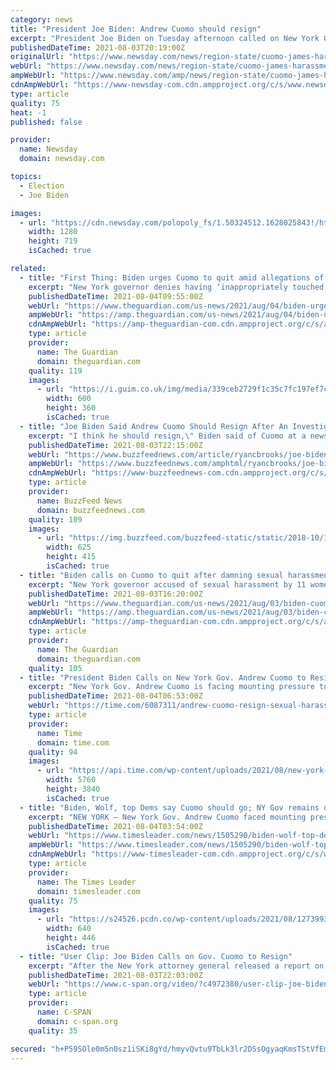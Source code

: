 ```yaml
---
category: news
title: "President Joe Biden: Andrew Cuomo should resign"
excerpt: "President Joe Biden on Tuesday afternoon called on New York Gov. Andrew M. Cuomo, a one-time ally and close political confidant, to step down. \"I think he should resign,\" Biden said when asked by repo"
publishedDateTime: 2021-08-03T20:19:00Z
originalUrl: "https://www.newsday.com/news/region-state/cuomo-james-harassment-reaction-1.50324499"
webUrl: "https://www.newsday.com/news/region-state/cuomo-james-harassment-reaction-1.50324499"
ampWebUrl: "https://www.newsday.com/amp/news/region-state/cuomo-james-harassment-reaction-1.50324499"
cdnAmpWebUrl: "https://www-newsday-com.cdn.ampproject.org/c/s/www.newsday.com/amp/news/region-state/cuomo-james-harassment-reaction-1.50324499"
type: article
quality: 75
heat: -1
published: false

provider:
  name: Newsday
  domain: newsday.com

topics:
  - Election
  - Joe Biden

images:
  - url: "https://cdn.newsday.com/polopoly_fs/1.50324512.1628025843!/httpImage/image.jpg_gen/derivatives/landscape_1280/image.jpg"
    width: 1280
    height: 719
    isCached: true

related:
  - title: "First Thing: Biden urges Cuomo to quit amid allegations of serial sexual harassment"
    excerpt: "New York governor denies having ‘inappropriately touched’ 11 women as calls for his resignation mount. Plus: How a successful journalist realised she had to get rid of Twitter, for good"
    publishedDateTime: 2021-08-04T09:55:00Z
    webUrl: "https://www.theguardian.com/us-news/2021/aug/04/biden-urges-cuomo-to-quit-amid-allegations-of-serial-sexual-harassment"
    ampWebUrl: "https://amp.theguardian.com/us-news/2021/aug/04/biden-urges-cuomo-to-quit-amid-allegations-of-serial-sexual-harassment"
    cdnAmpWebUrl: "https://amp-theguardian-com.cdn.ampproject.org/c/s/amp.theguardian.com/us-news/2021/aug/04/biden-urges-cuomo-to-quit-amid-allegations-of-serial-sexual-harassment"
    type: article
    provider:
      name: The Guardian
      domain: theguardian.com
    quality: 119
    images:
      - url: "https://i.guim.co.uk/img/media/339ceb2729f1c35c7fc197ef7c5a3068fc675e17/67_0_3366_2021/master/3366.jpg?width=300&quality=45&auto=format&fit=max&dpr=2&s=73516b15c05b3561c101a7dbff8b4e90"
        width: 600
        height: 360
        isCached: true
  - title: "Joe Biden Said Andrew Cuomo Should Resign After An Investigation Into Allegations Of Sexual Harassment"
    excerpt: "I think he should resign,\" Biden said of Cuomo at a news conference Tuesday. President Joe Biden called on Gov. Andrew Cuomo to resign but refused to say whether he believes the governor should be prosecuted,"
    publishedDateTime: 2021-08-03T22:15:00Z
    webUrl: "https://www.buzzfeednews.com/article/ryancbrooks/joe-biden-andrew-cuomo-resign"
    ampWebUrl: "https://www.buzzfeednews.com/amphtml/ryancbrooks/joe-biden-andrew-cuomo-resign"
    cdnAmpWebUrl: "https://www-buzzfeednews-com.cdn.ampproject.org/c/s/www.buzzfeednews.com/amphtml/ryancbrooks/joe-biden-andrew-cuomo-resign"
    type: article
    provider:
      name: BuzzFeed News
      domain: buzzfeednews.com
    quality: 109
    images:
      - url: "https://img.buzzfeed.com/buzzfeed-static/static/2018-10/1/16/campaign_images/buzzfeed-prod-web-04/republicans-are-planning-to-vote-on-kavanaugh-by--2-6753-1538427207-6_dblbig.jpg"
        width: 625
        height: 415
        isCached: true
  - title: "Biden calls on Cuomo to quit after damning sexual harassment report"
    excerpt: "New York governor accused of sexual harassment by 11 women in report published by state attorney general"
    publishedDateTime: 2021-08-03T16:20:00Z
    webUrl: "https://www.theguardian.com/us-news/2021/aug/03/biden-cuomo-white-house-sexual-harassment-investigation"
    ampWebUrl: "https://amp.theguardian.com/us-news/2021/aug/03/biden-cuomo-white-house-sexual-harassment-investigation"
    cdnAmpWebUrl: "https://amp-theguardian-com.cdn.ampproject.org/c/s/amp.theguardian.com/us-news/2021/aug/03/biden-cuomo-white-house-sexual-harassment-investigation"
    type: article
    provider:
      name: The Guardian
      domain: theguardian.com
    quality: 105
  - title: "President Biden Calls on New York Gov. Andrew Cuomo to Resign After Sexual Harassment Report"
    excerpt: "New York Gov. Andrew Cuomo is facing mounting pressure to resign, including from President Joe Biden and other onetime Democratic allies"
    publishedDateTime: 2021-08-04T06:53:00Z
    webUrl: "https://time.com/6087311/andrew-cuomo-resign-sexual-harassment-biden/"
    type: article
    provider:
      name: Time
      domain: time.com
    quality: 94
    images:
      - url: "https://api.time.com/wp-content/uploads/2021/08/new-york-gov-andrew-cuomo.jpeg"
        width: 5760
        height: 3840
        isCached: true
  - title: "Biden, Wolf, top Dems say Cuomo should go; NY Gov remains defiant"
    excerpt: "NEW YORK — New York Gov. Andrew Cuomo faced mounting pressure Tuesday to resign, including from President Joe Biden and other onetime Democratic allies, after an investigation found he"
    publishedDateTime: 2021-08-04T03:54:00Z
    webUrl: "https://www.timesleader.com/news/1505290/biden-wolf-top-dems-say-cuomo-should-go-ny-gov-remains-defiant"
    ampWebUrl: "https://www.timesleader.com/news/1505290/biden-wolf-top-dems-say-cuomo-should-go-ny-gov-remains-defiant/amp"
    cdnAmpWebUrl: "https://www-timesleader-com.cdn.ampproject.org/c/s/www.timesleader.com/news/1505290/biden-wolf-top-dems-say-cuomo-should-go-ny-gov-remains-defiant/amp"
    type: article
    provider:
      name: The Times Leader
      domain: timesleader.com
    quality: 75
    images:
      - url: "https://s24526.pcdn.co/wp-content/uploads/2021/08/127399379_web1_127399379-001d9c15dc9f465086b11321454c17a0.jpg.optimal.jpg"
        width: 640
        height: 446
        isCached: true
  - title: "User Clip: Joe Biden Calls on Gov. Cuomo to Resign"
    excerpt: "After the New York attorney general released a report on Gov. Andrew Cuomo's sexual harassment of women, President Joe Biden is now calling on the fellow Democrat to resign."
    publishedDateTime: 2021-08-03T22:03:00Z
    webUrl: "https://www.c-span.org/video/?c4972380/user-clip-joe-biden-calls-gov-cuomo-resign"
    type: article
    provider:
      name: C-SPAN
      domain: c-span.org
    quality: 35

secured: "h+P59SOle0m5n0sz1iSKi8gYd/hmyvQvtu9TbLk3lr2DSsOgyaqKmsTStVfEmEK01Ohcpj4jD60COk8LDTQK3zSci7WDe56OiIwqlr4nhlgK9ud4c8hiLoX8eOdYLnSJvnbgqD/AsH2Ly7D2gNGf/xUk9aTJIldlMulBgAh/WOGPQq6BzGqBgjTlYvqQTefFS/UJ8x5njNz4QSYBuqhNCZ9a7vf134NX8/RPQ/BNSbojSE056rujsGE3wYzXvVHqPGaNC/yd+BiDj7c9rpDSljepAqgRjRJA2LzBn9Ww/eat55oCAedxxF1ILJEsBxnTbKI5bdx7dblV9lemFM0ArH7ZaHGsEvJUlnaiZnSFsPU=;/1oG7iIcHcheaGErW0fMkQ=="
---
```


